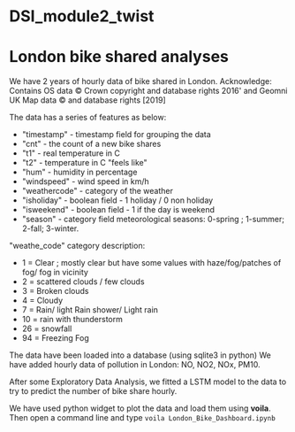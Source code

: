 # DSI_module2_twist

# London bike shared analyses

We have 2 years of hourly data of bike shared in London. 
Acknowledge: Contains OS data © Crown copyright and database rights 2016' and Geomni UK Map data © and database rights [2019]

The data has a series of features as below:
- "timestamp" - timestamp field for grouping the data
- "cnt" - the count of a new bike shares
- "t1" - real temperature in C
- "t2" - temperature in C "feels like"
- "hum" - humidity in percentage
- "windspeed" - wind speed in km/h
- "weathercode" - category of the weather
- "isholiday" - boolean field - 1 holiday / 0 non holiday
- "isweekend" - boolean field - 1 if the day is weekend
- "season" - category field meteorological seasons: 0-spring ; 1-summer; 2-fall; 3-winter.

"weathe_code" category description:
- 1 = Clear ; mostly clear but have some values with haze/fog/patches of fog/ fog in vicinity 
- 2 = scattered clouds / few clouds
- 3 = Broken clouds
- 4 = Cloudy
- 7 = Rain/ light Rain shower/ Light rain
- 10 = rain with thunderstorm
- 26 = snowfall
- 94 = Freezing Fog

The data have been loaded into a database (using sqlite3 in python)
We have added hourly data of pollution in London: NO, NO2, NOx, PM10. 

After some Exploratory Data Analysis, we fitted a LSTM model to the data to try to predict the number of bike share hourly.

We have used python widget to plot the data and load them using **voila**. 
Then open a command line and type `voila London_Bike_Dashboard.ipynb` 
